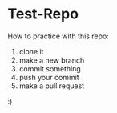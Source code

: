 # Test-Repo

How to practice with this repo:
1. clone it
2. make a new branch
3. commit something 
4. push your commit
5. make a pull request

:) 